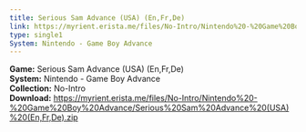 ```yaml
---
title: Serious Sam Advance (USA) (En,Fr,De)
link: https://myrient.erista.me/files/No-Intro/Nintendo%20-%20Game%20Boy%20Advance/Serious%20Sam%20Advance%20(USA)%20(En,Fr,De).zip
type: single1
System: Nintendo - Game Boy Advance
---
```

<b>Game:</b> Serious Sam Advance (USA) (En,Fr,De)<br>
<b>System:</b> Nintendo - Game Boy Advance<br>
<b>Collection:</b> No-Intro<br>
<b>Download:</b> https://myrient.erista.me/files/No-Intro/Nintendo%20-%20Game%20Boy%20Advance/Serious%20Sam%20Advance%20(USA)%20(En,Fr,De).zip